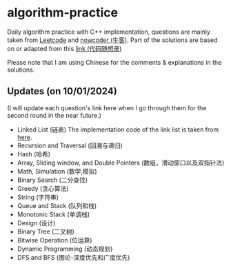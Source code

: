 # algorithm-practice

Daily algorithm practice with C++ implementation, questions are mainly taken from [Leetcode](https://leetcode.cn/) and [nowcoder (牛客)](https://www.nowcoder.com/exam/oj?page=1&tab=%E7%AE%97%E6%B3%95%E7%AF%87&topicId=295). 
Part of the solutions are based on or adapted from this [link (代码随想录)](https://programmercarl.com/) 

Please note that I am using Chinese for the comments & explanations in the solutions.

## Updates (on 10/01/2024) 

(I will update each question's link here when I go through them for the second round in the near future.)
- Linked List (链表) The implementation code of the link list is taken from [here](https://blog.csdn.net/ccblogger/article/details/81176338).
- Recursion and Traversal (回溯与递归)
- Hash (哈希)
- Array, Sliding window, and Double Pointers (数组，滑动窗口以及双指针法)
- Math, Simulation (数学,模拟)
- Binary Search (二分查找)
- Greedy (贪心算法)
- String (字符串)
- Queue and Stack (队列和栈)
- Monotonic Stack (单调栈)
- Design (设计)
- Binary Tree (二叉树)
- Bitwise Operation (位运算)
- Dynamic Programming (动态规划)
- DFS and BFS (图论-深度优先和广度优先)
